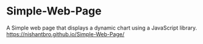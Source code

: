 # Simple-Web-Page
 A Simple web page that displays a dynamic chart using a JavaScript library.
 https://nishantbro.github.io/Simple-Web-Page/
